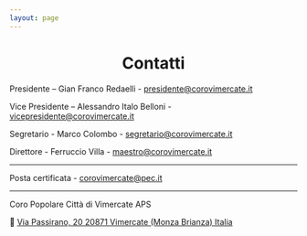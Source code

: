 ```yaml
---
layout: page
---
```

<p></p>
<h1 style="text-align: center;">Contatti</h1>

Presidente – Gian Franco Redaelli - <presidente@corovimercate.it>

Vice Presidente – Alessandro Italo Belloni - <vicepresidente@corovimercate.it>

Segretario - Marco Colombo - <segretario@corovimercate.it>

Direttore - Ferruccio Villa - <maestro@corovimercate.it>

<hr style="border:2px white">

Posta certificata - <corovimercate@pec.it> 

<hr style="border:2px white">

Coro Popolare Città di Vimercate APS
<p>📍 <a href="https://goo.gl/maps/mVr86QAhgBSmVZHg8">Via Passirano, 20
20871 Vimercate (Monza Brianza)
Italia</a></p>

